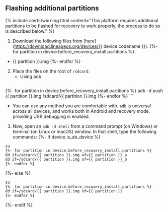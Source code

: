 ## Flashing additional partitions

{% include alerts/warning.html content="This platform requires additional partitions to be flashed for recovery to work properly, the process to do so is described below." %}

1. Download the following files from [here](https://download.lineageos.org/devices/{{ device.codename }}).
{%- for partition in device.before_recovery_install.partitions %}
  * {{ partition }}.img
{%- endfor %}
2. Place the files on the root of `/sdcard`:
   * Using adb:
      ```
{%- for partition in device.before_recovery_install.partitions %}
      adb -d push {{ partition }}.img /sdcard/{{ partition }}.img
{%- endfor %}
      ```
   * You can use any method you are comfortable with. `adb` is universal across all devices, and works both in Android and recovery mode, providing USB debugging is enabled.
3. Now, open an `adb -d shell` from a command prompt (on Windows) or terminal (on Linux or macOS) window. In that shell, type the following commands:
{%- if device.is_ab_device %}
```
su
{%- for partition in device.before_recovery_install.partitions %}
dd if=/sdcard/{{ partition }}.img of={{ partition }}_a
dd if=/sdcard/{{ partition }}.img of={{ partition }}_b
{%- endfor %}
```
{%- else %}
```
su
{%- for partition in device.before_recovery_install.partitions %}
dd if=/sdcard/{{ partition }}.img of={{ partition }}
{%- endfor %}
```
{%- endif %}
